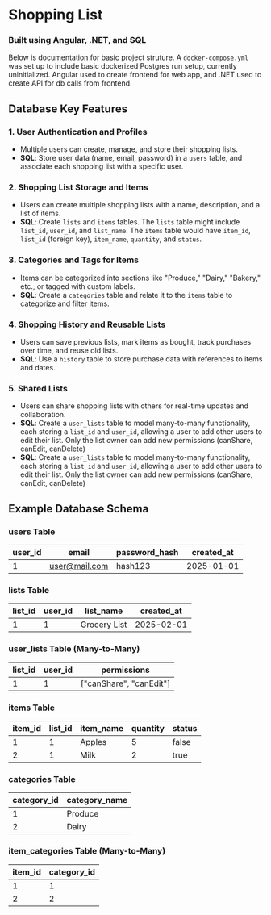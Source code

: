 # Shopping List
### Built using Angular, .NET, and SQL

Below is documentation for basic project struture. A `docker-compose.yml` was set up to include basic dockerized Postgres
run setup, currently uninitialized. Angular used to create frontend for web app, and .NET used to create API for db calls from frontend.

## Database Key Features
### 1. **User Authentication and Profiles**

- Multiple users can create, manage, and store their shopping lists.
- **SQL**: Store user data (name, email, password) in a `users` table, and associate each shopping list with a specific user.

### 2. **Shopping List Storage and Items**

- Users can create multiple shopping lists with a name, description, and a list of items.
- **SQL**: Create `lists` and `items` tables. The `lists` table might include `list_id`, `user_id`, and `list_name`. The `items` table would have `item_id`, `list_id` (foreign key), `item_name`, `quantity`, and `status`.

### 3. **Categories and Tags for Items**

- Items can be categorized into sections like "Produce," "Dairy," "Bakery," etc., or tagged with custom labels.
- **SQL**: Create a `categories` table and relate it to the `items` table to categorize and filter items.

### 4. **Shopping History and Reusable Lists**

- Users can save previous lists, mark items as bought, track purchases over time, and reuse old lists.
- **SQL**: Use a `history` table to store purchase data with references to items and dates.

### 5. **Shared Lists**

- Users can share shopping lists with others for real-time updates and collaboration.
- **SQL**: Create a `user_lists` table to model many-to-many functionality, each storing a `list_id` and
`user_id`, allowing a user to add other users to edit their list. Only the list owner can add new permissions 
(canShare, canEdit, canDelete)
- **SQL**: Create a `user_lists` table to model many-to-many functionality, each storing a `list_id` and
`user_id`, allowing a user to add other users to edit their list. Only the list owner can add new permissions 
(canShare, canEdit, canDelete)

## Example Database Schema

### **users Table**

| user_id | email | password_hash | created_at |
| --- | --- | --- | --- |
| 1 | [user@mail.com](mailto:user@mail.com) | hash123 | 2025-01-01 |

### **lists Table**

| list_id | user_id | list_name | created_at |
| --- | --- | --- | --- |
| 1 | 1 | Grocery List | 2025-02-01 |

### **user_lists Table** (Many-to-Many)

| list_id | user_id | permissions |
| --- | --- | --- | 
| 1 | 1 | ["canShare", "canEdit"] |

### **items Table**

| item_id | list_id | item_name | quantity | status |
| --- | --- | --- | --- | --- |
| 1 | 1 | Apples | 5 | false |
| 2 | 1 | Milk | 2 | true |

### **categories Table**

| category_id | category_name |
| --- | --- |
| 1 | Produce |
| 2 | Dairy |

### **item_categories Table** (Many-to-Many)

| item_id | category_id |
| --- | --- |
| 1 | 1 |
| 2 | 2 |